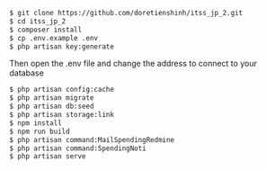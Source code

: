 ```bash
$ git clone https://github.com/doretienshinh/itss_jp_2.git
$ cd itss_jp_2
$ composer install
$ cp .env.example .env
$ php artisan key:generate
```
Then open the .env file and change the address to connect to your database
```bash
$ php artisan config:cache
$ php artisan migrate
$ php artisan db:seed
$ php artisan storage:link
$ npm install
$ npm run build
$ php artisan command:MailSpendingRedmine
$ php artisan command:SpendingNoti
$ php artisan serve
```

